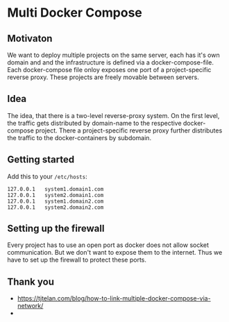 Multi Docker Compose
====================


## Motivaton

We want to deploy multiple projects on the same server, each
has it's own domain and and the infrastructure is defined via a
docker-compose-file. Each docker-compose file onloy exposes one
port of a project-specific reverse proxy. These projects are 
freely movable between servers. 


## Idea

The idea, that there is a two-level reverse-proxy system. On the 
first level, the traffic gets distributed by domain-name to the 
respective docker-compose project. There a project-specific reverse
proxy further distributes the traffic to the docker-containers by 
subdomain. 

## Getting started

Add this to your `/etc/hosts`:
```
127.0.0.1   system1.domain1.com
127.0.0.1   system2.domain1.com
127.0.0.1   system1.domain2.com
127.0.0.1   system2.domain2.com
```

## Setting up the firewall

Every project has to use an open port as docker does not allow socket 
communication. But we don't want to expose them to the internet. Thus 
we have to set up the firewall to protect these ports.

## Thank you
* https://tjtelan.com/blog/how-to-link-multiple-docker-compose-via-network/
* 